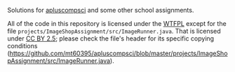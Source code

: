 Solutions for [apluscompsci](https://www.apluscompsci.com/) and some other school assignments.

All of the code in this repository is licensed under the [WTFPL](http://www.wtfpl.net/) except for the file `projects/ImageShopAssignment/src/ImageRunner.java`. That is licensed under [CC BY 2.5](https://creativecommons.org/licenses/by/2.5/); please check the file's header for its specific copying conditions (https://github.com/mt60395/apluscompsci/blob/master/projects/ImageShopAssignment/src/ImageRunner.java).

